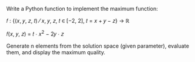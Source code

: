 Write a Python function to implement the maximum function:

𝑓 : {(𝑥, 𝑦, 𝑧, 𝑡) ⁄ 𝑥, 𝑦, 𝑧, 𝑡 ∈ [−2, 2], 𝑡 = 𝑥 + 𝑦 − 𝑧} → ℝ

𝑓(𝑥, 𝑦, 𝑧) = 𝑡 ∙ 𝑥<sup>2</sup> − 2𝑦 ∙ 𝑧

Generate n elements from the solution space (given parameter), evaluate them, and display the maximum quality.